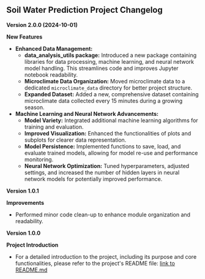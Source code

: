 ## Soil Water Prediction Project Changelog

**Version 2.0.0 (2024-10-01)**

**New Features**

* **Enhanced Data Management:**
    * **data_analysis_utils package:** Introduced a new package containing libraries for data processing, machine learning, and neural network model handling. This streamlines code and improves Jupyter notebook readability.
    * **Microclimate Data Organization:** Moved microclimate data to a dedicated `microclimate_data` directory for better project structure.
    * **Expanded Dataset:** Added a new, comprehensive dataset containing microclimate data collected every 15 minutes during a growing season.
* **Machine Learning and Neural Network Advancements:**
    * **Model Variety:** Integrated additional machine learning algorithms for training and evaluation.
    * **Improved Visualization:** Enhanced the functionalities of plots and subplots for clearer data representation.
    * **Model Persistence:** Implemented functions to save, load, and evaluate trained models, allowing for model re-use and performance monitoring.
    * **Neural Network Optimization:** Tuned hyperparameters, adjusted settings, and increased the number of hidden layers in neural network models for potentially improved performance.

**Version 1.0.1**

**Improvements**

* Performed minor code clean-up to enhance module organization and readability.

**Version 1.0.0**

**Project Introduction**

* For a detailed introduction to the project, including its purpose and core functionalities, please refer to the project's README file: [link to README.md](https://github.com/envitronicslab/Soil_Water_Prediction)

